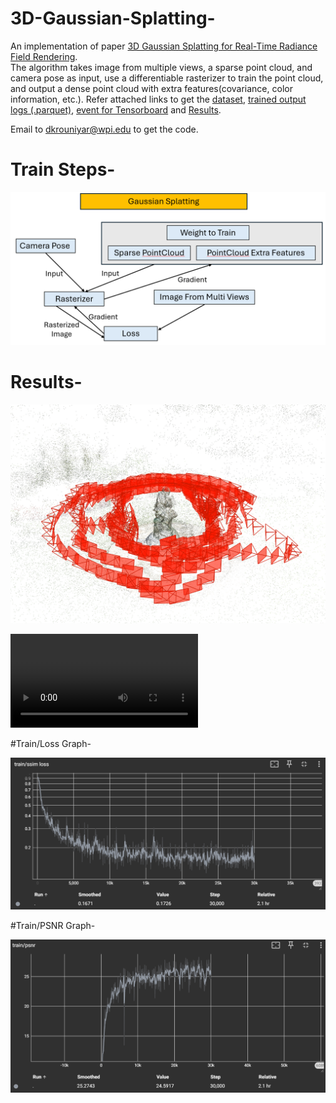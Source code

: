# 3D-Gaussian-Splatting-
An implementation of paper [3D Gaussian Splatting for Real-Time Radiance Field Rendering](https://repo-sam.inria.fr/fungraph/3d-gaussian-splatting/).  
The algorithm takes image from multiple views, a sparse point cloud, and camera pose as input, use a differentiable rasterizer to train the point cloud, and output a dense point cloud with extra features(covariance, color information, etc.). Refer attached links to get the 
[dataset](https://drive.google.com/drive/folders/1FfYRrKjHXwqhbaOIGE1_AspUxMOWXqmN?usp=sharing), 
[trained output logs (.parquet)](https://drive.google.com/drive/folders/1fnJib6JGTc9BAMBZIpcgKRhYR-L3o5Wn?usp=sharing), 
[event for Tensorboard](https://drive.google.com/file/d/1rEgp3nYl6l-JG8jQyG5fybu5JF_Ei_9r/view?usp=sharing) and 
[Results](https://drive.google.com/drive/folders/1grh0cva9WUlQwC5ljeca-hEmrWze8yUJ?usp=sharing).  

Email to [dkrouniyar@wpi.edu]() to get the code.

# Train Steps-

![alt text](https://github.com/DhirajRouniyar/3D-Gaussian-Splatting-/blob/main/Output/Train_steps_Gaussian_Splatting.png)

# Results-

![alt text](https://github.com/DhirajRouniyar/3D-Gaussian-Splatting-/blob/main/Output/ss2.png)

![alt text](https://github.com/DhirajRouniyar/3D-Gaussian-Splatting-/blob/main/Output/20250308050237.mp4)

#Train/Loss Graph-

![alt text](https://github.com/DhirajRouniyar/3D-Gaussian-Splatting-/blob/main/Output/Loss%20graph.png)

#Train/PSNR Graph-

![alt text](https://github.com/DhirajRouniyar/3D-Gaussian-Splatting-/blob/main/Output/PSNR%20graph.png)
